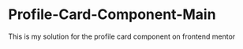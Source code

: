 # Profile-Card-Component-Main
This is my solution for the profile card component on frontend mentor
